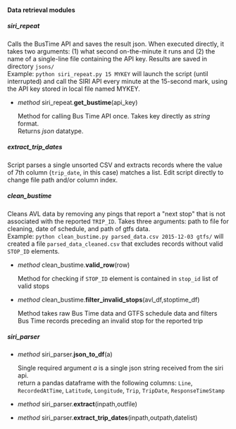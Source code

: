 #### Data retrieval modules
##### siri_repeat
Calls the BusTime API and saves the result json.  When executed directly, it takes two arguments: (1) what second on-the-minute it runs and (2) the name of a single-line file containing the API key.  Results are saved in directory `jsons/`  
Example: `python siri_repeat.py 15 MYKEY` will launch the script (until interrupted) and call the SIRI API every minute at the 15-second mark, using the API key stored in local file named MYKEY.  

* *method* siri_repeat.**get_bustime**(api_key)  

    Method for calling Bus Time API once.  Takes key directly as *string* format.  
    Returns *json* datatype.  
   
##### extract_trip_dates
Script parses a single unsorted CSV and extracts records where the value of 7th column (`trip_date`, in this case) matches a list.  Edit script directly to change file path and/or column index.  

##### clean_bustime
Cleans AVL data by removing any pings that report a "next stop" that is not associated with the reported `TRIP_ID`.  Takes three arguments: path to file for cleaning, date of schedule, and path of gtfs data.  
Example: `python clean_bustime.py parsed_data.csv 2015-12-03 gtfs/` will created a file `parsed_data_cleaned.csv` that excludes records without valid `STOP_ID` elements.  
* *method* clean_bustime.**valid_row**(row)  

    Method for checking if `STOP_ID` element is contained in `stop_id` list of valid stops  
* *method* clean_bustime.**filter_invalid_stops**(avl_df,stoptime_df)  

    Method takes raw Bus Time data and GTFS schedule data and filters Bus Time records preceding an invalid stop for the reported trip  

##### siri_parser
* *method* siri_parser.**json_to_df**(a)  

    Single required argument *a* is a single json string received from the siri api.  
	return a pandas dataframe with the following columns: `Line`, `RecordedAtTime`, `Latitude`, `Longitude`, `Trip`, `TripDate`, `ResponseTimeStamp`
* *method* siri_parser.**extract**(inpath,outfile)  
* *method* siri_parser.**extract_trip_dates**(inpath,outpath,datelist)  